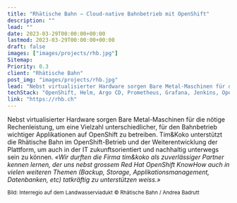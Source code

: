```yaml
---
title: "Rhätische Bahn – Cloud-native Bahnbetrieb mit OpenShift"
description: ""
lead: ""
date: 2023-03-29T00:00:00+00:00
lastmod: 2023-03-29T00:00:00+00:00
draft: false
images: ["images/projects/rhb.jpg"]
Sitemap:
Priority: 0.3
client: "Rhätische Bahn"
post_img: "images/projects/rhb.jpg"
lead: "Nebst virtualisierter Hardware sorgen Bare Metal-Maschinen für die nötige Rechenleistung, um eine Vielzahl unterschiedlicher, für den Bahnbetrieb wichtiger Applikationen auf OpenShift zu betreiben."
techStack: "OpenShift, Helm, Argo CD, Prometheus, Grafana, Jenkins, OpenTelemetry"
link: "https://rhb.ch"
---
```


Nebst virtualisierter Hardware sorgen Bare Metal-Maschinen für die nötige Rechenleistung, um eine Vielzahl unterschiedlicher, für den Bahnbetrieb wichtiger Applikationen auf OpenShift zu betreiben. Tim&Koko unterstützt die Rhätische Bahn im OpenShift-Betrieb und der Weiterentwicklung der Plattform, um auch in der IT zukunftsorientiert und nachhaltig unterwegs sein zu können.
*«Wir durften die Firma tim&koko als zuverlässiger Partner kennen lernen, der uns nebst grossem Red Hat OpenShift KnowHow auch in vielen weiteren Themen (Backup, Storage, Applikationsmanagement, Datenbanken, etc) tatkräftig zu unterstützen weiss.»*

<small>Bild: Interregio auf dem Landwasserviadukt © Rhätische Bahn / Andrea Badrutt</small>
